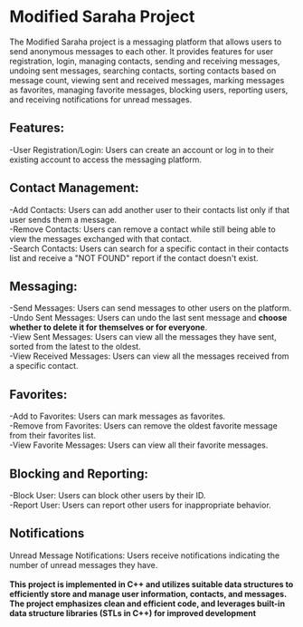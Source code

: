 <h1>Modified Saraha Project</h1>
The Modified Saraha project is a messaging platform that allows users to send anonymous messages to each other. It provides features for user registration, login, managing contacts, sending and receiving messages, undoing sent messages, searching contacts, sorting contacts based on message count, viewing sent and received messages, marking messages as favorites, managing favorite messages, blocking users, reporting users, and receiving notifications for unread messages.

<h2>Features:</h2>
-User Registration/Login: Users can create an account or log in to their existing account to access the messaging platform.

<h2>Contact Management:</h2>

-Add Contacts: Users can add another user to their contacts list only if that user sends them a message.<br>
-Remove Contacts: Users can remove a contact while still being able to view the messages exchanged with that contact.<br>
-Search Contacts: Users can search for a specific contact in their contacts list and receive a "NOT FOUND" report if the contact doesn't exist.<br>
<h2>Messaging:</h2>

-Send Messages: Users can send messages to other users on the platform.<br>
-Undo Sent Messages: Users can undo the last sent message and <b>choose whether to delete it for themselves or for everyone</b>.<br>
-View Sent Messages: Users can view all the messages they have sent, sorted from the latest to the oldest.<br>
-View Received Messages: Users can view all the messages received from a specific contact.<br>

<h2>Favorites:</h2>

-Add to Favorites: Users can mark messages as favorites.<br>
-Remove from Favorites: Users can remove the oldest favorite message from their favorites list.<br>
-View Favorite Messages: Users can view all their favorite messages.<br>

<h2>Blocking and Reporting:</h2>

-Block User: Users can block other users by their ID.<br>
-Report User: Users can report other users for inappropriate behavior.<br>
  
 <h2>Notifications</h2> 
Unread Message Notifications: Users receive notifications indicating the number of unread messages they have.
<br><br>
<b>This project is implemented in C++ and utilizes suitable data structures to efficiently store and manage user information, contacts, and messages. The project emphasizes clean and efficient code, and leverages built-in data structure libraries (STLs in C++) for improved development</b>
